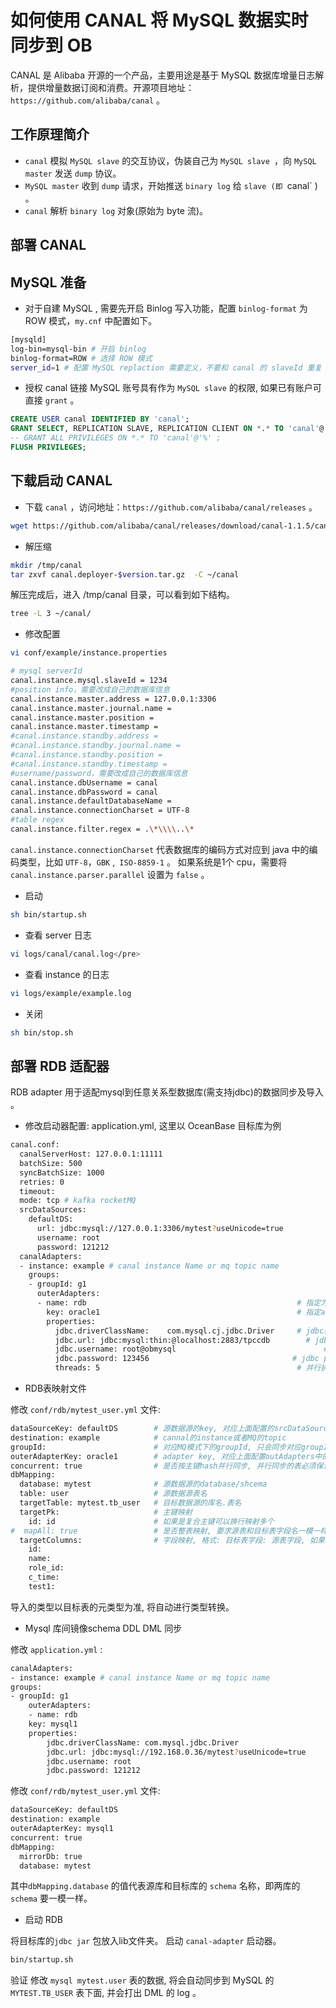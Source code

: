 # 如何使用 CANAL 将 MySQL 数据实时同步到 OB

CANAL 是 Alibaba 开源的一个产品，主要用途是基于 MySQL 数据库增量日志解析，提供增量数据订阅和消费。开源项目地址：`https://github.com/alibaba/canal` 。

## 工作原理简介

+ `canal` 模拟 `MySQL slave` 的交互协议，伪装自己为 `MySQL slave `，向 `MySQL master` 发送 `dump` 协议。
+ `MySQL master` 收到 `dump` 请求，开始推送 `binary log` 给 `slave (即 `canal` ) 。
+ `canal` 解析 `binary log`  对象(原始为 byte 流)。

## 部署 CANAL

## MySQL 准备

+ 对于自建 MySQL , 需要先开启 Binlog 写入功能，配置 `binlog-format` 为 ROW 模式，`my.cnf` 中配置如下。

```bash
[mysqld]
log-bin=mysql-bin # 开启 binlog
binlog-format=ROW # 选择 ROW 模式
server_id=1 # 配置 MySQL replaction 需要定义，不要和 canal 的 slaveId 重复

```

+ 授权 canal 链接 MySQL 账号具有作为 `MySQL slave` 的权限, 如果已有账户可直接 `grant` 。

```sql
CREATE USER canal IDENTIFIED BY 'canal';  
GRANT SELECT, REPLICATION SLAVE, REPLICATION CLIENT ON *.* TO 'canal'@'%';
-- GRANT ALL PRIVILEGES ON *.* TO 'canal'@'%' ;
FLUSH PRIVILEGES;

```

## 下载启动 CANAL

+ 下载 `canal` ，访问地址：`https://github.com/alibaba/canal/releases` 。

```bash
wget https://github.com/alibaba/canal/releases/download/canal-1.1.5/canal.deployer-1.1.5.tar.gz
```

+ 解压缩

```bash
mkdir /tmp/canal
tar zxvf canal.deployer-$version.tar.gz  -C ~/canal

```
解压完成后，进入 /tmp/canal 目录，可以看到如下结构。

```bash
tree -L 3 ~/canal/

```

+ 修改配置

```bash
vi conf/example/instance.properties

# mysql serverId
canal.instance.mysql.slaveId = 1234
#position info，需要改成自己的数据库信息
canal.instance.master.address = 127.0.0.1:3306 
canal.instance.master.journal.name = 
canal.instance.master.position = 
canal.instance.master.timestamp = 
#canal.instance.standby.address = 
#canal.instance.standby.journal.name =
#canal.instance.standby.position = 
#canal.instance.standby.timestamp = 
#username/password，需要改成自己的数据库信息
canal.instance.dbUsername = canal  
canal.instance.dbPassword = canal
canal.instance.defaultDatabaseName =
canal.instance.connectionCharset = UTF-8
#table regex
canal.instance.filter.regex = .\*\\\\..\*


```

`canal.instance.connectionCharset` 代表数据库的编码方式对应到 java 中的编码类型，比如 `UTF-8`，`GBK` ,` ISO-8859-1` 。
如果系统是1个 cpu，需要将 `canal.instance.parser.parallel` 设置为 `false` 。

+ 启动

```bash
sh bin/startup.sh

```

+ 查看 server 日志

```bash
vi logs/canal/canal.log</pre>

```

+ 查看 instance 的日志

```bash
vi logs/example/example.log

```

+ 关闭

```bash
sh bin/stop.sh

```

## 部署 RDB 适配器

RDB adapter 用于适配mysql到任意关系型数据库(需支持jdbc)的数据同步及导入 。

+ 修改启动器配置: application.yml, 这里以 OceanBase 目标库为例

```bash
canal.conf:
  canalServerHost: 127.0.0.1:11111
  batchSize: 500
  syncBatchSize: 1000
  retries: 0
  timeout:
  mode: tcp # kafka rocketMQ
  srcDataSources:
    defaultDS:
      url: jdbc:mysql://127.0.0.1:3306/mytest?useUnicode=true
      username: root
      password: 121212
  canalAdapters:
  - instance: example # canal instance Name or mq topic name
    groups:
    - groupId: g1
      outerAdapters:
      - name: rdb                                               # 指定为rdb类型同步
        key: oracle1                                            # 指定adapter的唯一key, 与表映射配置中outerAdapterKey对应
        properties:
          jdbc.driverClassName:    com.mysql.cj.jdbc.Driver     # jdbc驱动名, 部分jdbc的jar包需要自行放致lib目录下
          jdbc.url: jdbc:mysql:thin:@localhost:2883/tpccdb        # jdbc url
          jdbc.username: root@obmysql                                 # jdbc username
          jdbc.password: 123456                                # jdbc password
          threads: 5                                            # 并行执行的线程数, 默认为1

```

+ RDB表映射文件

修改 `conf/rdb/mytest_user.yml` 文件:

```bash
dataSourceKey: defaultDS        # 源数据源的key, 对应上面配置的srcDataSources中的值
destination: example            # cannal的instance或者MQ的topic
groupId:                        # 对应MQ模式下的groupId, 只会同步对应groupId的数据
outerAdapterKey: oracle1        # adapter key, 对应上面配置outAdapters中的key
concurrent: true                # 是否按主键hash并行同步, 并行同步的表必须保证主键不会更改及主键不能为其他同步表的外键!!
dbMapping:
  database: mytest              # 源数据源的database/shcema
  table: user                   # 源数据源表名
  targetTable: mytest.tb_user   # 目标数据源的库名.表名
  targetPk:                     # 主键映射
    id: id                      # 如果是复合主键可以换行映射多个
#  mapAll: true                 # 是否整表映射, 要求源表和目标表字段名一模一样 (如果targetColumns也配置了映射,则以targetColumns配置为准)
  targetColumns:                # 字段映射, 格式: 目标表字段: 源表字段, 如果字段名一样源表字段名可不填
    id:
    name:
    role_id:
    c_time:
    test1: 

```

导入的类型以目标表的元类型为准, 将自动进行类型转换。

+ Mysql 库间镜像schema DDL DML 同步

修改 `application.yml` :

```bash
canalAdapters:
- instance: example # canal instance Name or mq topic name
groups:
- groupId: g1
    outerAdapters:
    - name: rdb
    key: mysql1
    properties:
        jdbc.driverClassName: com.mysql.jdbc.Driver
        jdbc.url: jdbc:mysql://192.168.0.36/mytest?useUnicode=true
        jdbc.username: root
        jdbc.password: 121212

```

修改 `conf/rdb/mytest_user.yml` 文件:

```bash
dataSourceKey: defaultDS
destination: example
outerAdapterKey: mysql1
concurrent: true
dbMapping:
  mirrorDb: true
  database: mytest

```

其中`dbMapping.database` 的值代表源库和目标库的 `schema` 名称，即两库的 `schema` 要一模一样。

+ 启动 RDB 

将目标库的`jdbc jar` 包放入lib文件夹。
启动 `canal-adapter` 启动器。

```bash
bin/startup.sh

```

验证 修改 `mysql mytest.user` 表的数据, 将会自动同步到 MySQL 的 `MYTEST.TB_USER` 表下面, 并会打出 DML 的 log 。

